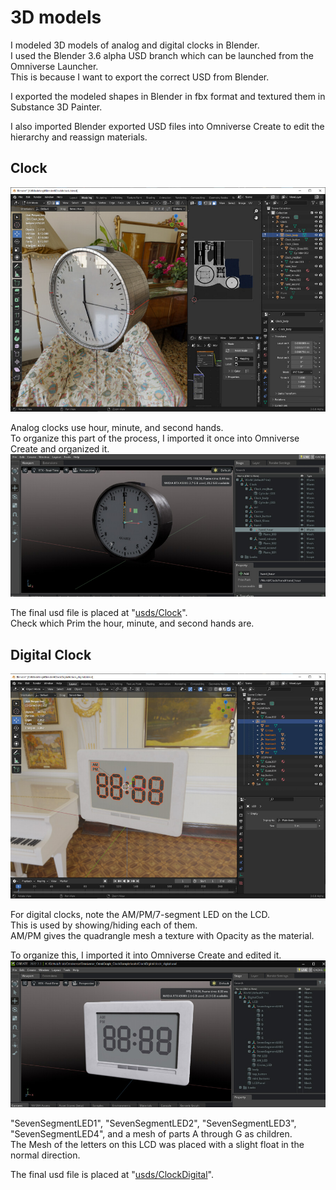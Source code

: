 # 3D models

I modeled 3D models of analog and digital clocks in Blender.     
I used the Blender 3.6 alpha USD branch which can be launched from the Omniverse Launcher.     
This is because I want to export the correct USD from Blender.     

I exported the modeled shapes in Blender in fbx format and textured them in Substance 3D Painter.     

I also imported Blender exported USD files into Omniverse Create to edit the hierarchy and reassign materials.      

## Clock

![blender_clock_01.jpg](./images/blender_clock_01.jpg)     

Analog clocks use hour, minute, and second hands.    
To organize this part of the process, I imported it once into Omniverse Create and organized it.      
![omniverse_clock_01.jpg](./images/omniverse_clock_01.jpg)     

The final usd file is placed at "[usds/Clock](../usds/Clock)".    
Check which Prim the hour, minute, and second hands are.     

## Digital Clock

![blender_digital_clock_01.jpg](./images/blender_digital_clock_01.jpg)     

For digital clocks, note the AM/PM/7-segment LED on the LCD.     
This is used by showing/hiding each of them.    
AM/PM gives the quadrangle mesh a texture with Opacity as the material.     

To organize this, I imported it into Omniverse Create and edited it.     
![omniverse_degital_clock_01.jpg](./images/omniverse_degital_clock_01.jpg)     

"SevenSegmentLED1", "SevenSegmentLED2", "SevenSegmentLED3", "SevenSegmentLED4", and a mesh of parts A through G as children.     
The Mesh of the letters on this LCD was placed with a slight float in the normal direction.      

The final usd file is placed at "[usds/ClockDigital](../usds/ClockDigital)".    

